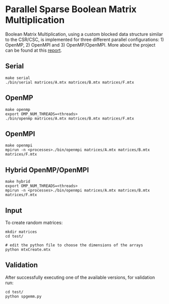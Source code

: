 # Parallel Sparse Boolean Matrix Multiplication

Boolean Matrix Multiplication, using a custom blocked data structure similar to the CSR/CSC, is implemented for three different parallel configurations: 1) OpenMP, 2) OpenMPI and 3) OpenMP/OpenMPI. More about the project can be found at this [report](https://github.com/thodkatz/sparse-bmm/blob/master/report/report.pdf).

## Serial

```shell
make serial
./bin/serial matrices/A.mtx matrices/B.mtx matrices/F.mtx
```

## OpenMP

```shell
make openmp
export OMP_NUM_THREADS=<threads>
./bin/openmp matrices/A.mtx matrices/B.mtx matrices/F.mtx
```

## OpenMPI

```shell
make openmpi
mpirun -n <processes>./bin/openmpi matrices/A.mtx matrices/B.mtx matrices/F.mtx
```

## Hybrid OpenMP/OpenMPI

```shell
make hybrid
export OMP_NUM_THREADS=<threads>
mpirun -n <processes>./bin/openmpi matrices/A.mtx matrices/B.mtx matrices/F.mtx
```

## Input
To create random matrices:
```shell
mkdir matrices
cd test/

# edit the python file to choose the dimensions of the arrays
python mtxCreate.mtx 
```

## Validation

After successfully executing one of the available versions, for validation run:

```shell
cd test/
python spgemm.py
```